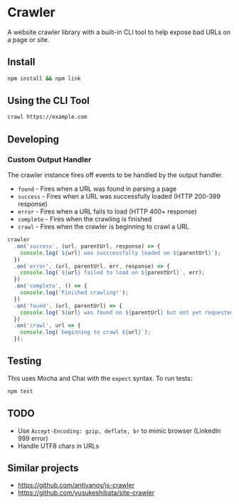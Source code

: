 # Crawler

A website crawler library with a built-in CLI tool to help expose bad URLs on a page or site.

## Install

```bash
npm install && npm link
```

## Using the CLI Tool

```bash
crawl https://example.com
```

## Developing

### Custom Output Handler

The crawler instance fires off events to be handled by the output handler.

- `found` - Fires when a URL was found in parsing a page
- `success` - Fires when a URL was successfully loaded (HTTP 200-399 response)
- `error` - Fires when a URL fails to load (HTTP 400+ response)
- `complete` - Fires when the crawling is finished
- `crawl` - Fires when the crawler is beginning to crawl a URL

```js
crawler
  .on('success', (url, parentUrl, response) => {
    console.log(`${url} was succcessfully loaded on ${parentUrl}`);
  })
  .on('error', (url, parentUrl, err, response) => {
    console.log(`${url} failed to load on ${parentUrl}`, err);
  })
  .on('complete', () => {
    console.log('Finished crawling!');
  })
  .on('found', (url, parentUrl) => {
    console.log(`${url} was found on ${parentUrl} but not yet requested or crawled`);
  })
  .on('crawl', url => {
    console.log(`beginning to crawl ${url}`);
  });
```

## Testing

This uses Mocha and Chai with the `expect` syntax. To run tests:

```bash
npm test
```

## TODO

- Use `Accept-Encoding: gzip, deflate, br` to mimic browser (LinkedIn 999 error)
- Handle UTF8 chars in URLs

## Similar projects

- https://github.com/antivanov/js-crawler
- https://github.com/yusukeshibata/site-crawler
